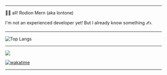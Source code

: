 
---

👋🏻 all! Rodion Mern (aka lontone)

I'm not an experienced developer yet! But I already know something ✍️.

---

![Top Langs](https://github-readme-stats.vercel.app/api/top-langs/?username=valueiszero&layout=compact)

---

![](https://komarev.com/ghpvc/?username=rodionmern&style=for-the-badge)

[![wakatime](https://wakatime.com/badge/user/d52bec14-dffa-463f-81b4-063d9254b6f9.svg)](https://wakatime.com/@d52bec14-dffa-463f-81b4-063d9254b6f9)

---

